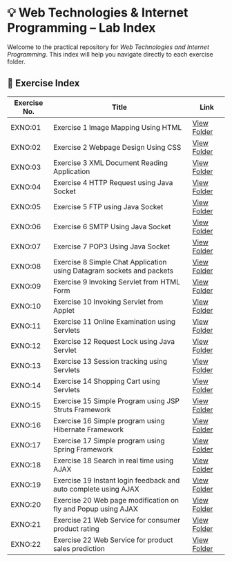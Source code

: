 # 💡 Web Technologies & Internet Programming – Lab Index

Welcome to the practical repository for *Web Technologies and Internet Programming*. This index will help you navigate directly to each exercise folder.

## 📘 Exercise Index

| Exercise No. | Title | Link |
|--------------|-------|------|
| EXNO:01 | Exercise 1 Image Mapping Using HTML | [View Folder](https://github.com/Yousuff-GIT/Web-Technologies-and-Internet-Programming/tree/main/Exercise_1_Image_Mapping_using_HTML) |
| EXNO:02 | Exercise 2 Webpage Design Using CSS | [View Folder](https://github.com/Yousuff-GIT/Web-Technologies-and-Internet-Programming/tree/main/EXNO02) |
| EXNO:03 | Exercise 3 XML Document Reading Application | [View Folder](https://github.com/Yousuff-GIT/Web-Technologies-and-Internet-Programming/tree/main/EXNO03) |
| EXNO:04 | Exercise 4 HTTP Request using Java Socket | [View Folder](https://github.com/Yousuff-GIT/Web-Technologies-and-Internet-Programming/tree/main/EXNO04) |
| EXNO:05 | Exercise 5 FTP using Java Socket | [View Folder](https://github.com/Yousuff-GIT/Web-Technologies-and-Internet-Programming/tree/main/EXNO05) |
| EXNO:06 | Exercise 6 SMTP Using Java Socket | [View Folder](https://github.com/Yousuff-GIT/Web-Technologies-and-Internet-Programming/tree/main/EXNO06) |
| EXNO:07 | Exercise 7 POP3 Using Java Socket | [View Folder](https://github.com/Yousuff-GIT/Web-Technologies-and-Internet-Programming/tree/main/EXNO07) |
| EXNO:08 | Exercise 8 Simple Chat Application using Datagram sockets and packets | [View Folder](https://github.com/Yousuff-GIT/Web-Technologies-and-Internet-Programming/tree/main/EXNO08) |
| EXNO:09 | Exercise 9 Invoking Servlet from HTML Form | [View Folder](https://github.com/Yousuff-GIT/Web-Technologies-and-Internet-Programming/tree/main/EXNO09) |
| EXNO:10 | Exercise 10 Invoking Servlet from Applet | [View Folder](https://github.com/Yousuff-GIT/Web-Technologies-and-Internet-Programming/tree/main/EXNO10) |
| EXNO:11 | Exercise 11 Online Examination using Servlets | [View Folder](https://github.com/Yousuff-GIT/Web-Technologies-and-Internet-Programming/tree/main/EXNO11) |
| EXNO:12 | Exercise 12 Request Lock using Java Servlet | [View Folder](https://github.com/Yousuff-GIT/Web-Technologies-and-Internet-Programming/tree/main/EXNO12) |
| EXNO:13 | Exercise 13 Session tracking using Servlets | [View Folder](https://github.com/Yousuff-GIT/Web-Technologies-and-Internet-Programming/tree/main/EXNO13) |
| EXNO:14 | Exercise 14 Shopping Cart using Servlets | [View Folder](https://github.com/Yousuff-GIT/Web-Technologies-and-Internet-Programming/tree/main/EXNO14) |
| EXNO:15 | Exercise 15 Simple Program using JSP Struts Framework | [View Folder](https://github.com/Yousuff-GIT/Web-Technologies-and-Internet-Programming/tree/main/EXNO15) |
| EXNO:16 | Exercise 16 Simple program using Hibernate Framework | [View Folder](https://github.com/Yousuff-GIT/Web-Technologies-and-Internet-Programming/tree/main/EXNO16) |
| EXNO:17 | Exercise 17 Simple program using Spring Framework | [View Folder](https://github.com/Yousuff-GIT/Web-Technologies-and-Internet-Programming/tree/main/EXNO17) |
| EXNO:18 | Exercise 18 Search in real time using AJAX | [View Folder](https://github.com/Yousuff-GIT/Web-Technologies-and-Internet-Programming/tree/main/EXNO18) |
| EXNO:19 | Exercise 19 Instant login feedback and auto complete using AJAX | [View Folder](https://github.com/Yousuff-GIT/Web-Technologies-and-Internet-Programming/tree/main/EXNO19) |
| EXNO:20 | Exercise 20 Web page modification on fly and Popup using AJAX | [View Folder](https://github.com/Yousuff-GIT/Web-Technologies-and-Internet-Programming/tree/main/EXNO20) |
| EXNO:21 | Exercise 21 Web Service for consumer product rating | [View Folder](https://github.com/Yousuff-GIT/Web-Technologies-and-Internet-Programming/tree/main/EXNO21) |
| EXNO:22 | Exercise 22 Web Service for product sales prediction | [View Folder](https://github.com/Yousuff-GIT/Web-Technologies-and-Internet-Programming/tree/main/EXNO22) |
